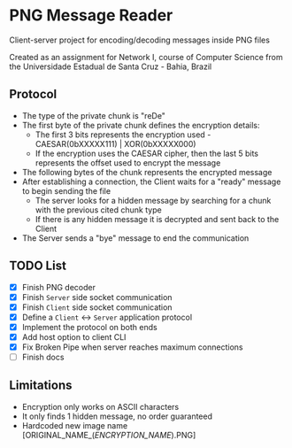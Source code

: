 # PNG Message Reader

Client-server project for encoding/decoding messages inside PNG files

Created as an assignment for Network I, course of Computer Science from the Universidade Estadual de Santa Cruz - Bahia, Brazil

## Protocol

- The type of the private chunk is "reDe"
- The first byte of the private chunk defines the encryption details:
  - The first 3 bits represents the encryption used - CAESAR(0bXXXXX111) | XOR(0bXXXXX000)
  - If the encryption uses the CAESAR cipher, then the last 5 bits represents the offset used to encrypt the message
- The following bytes of the chunk represents the encrypted message
- After establishing a connection, the Client waits for a "ready" message to begin sending the file
  - The server looks for a hidden message by searching for a chunk with the previous cited chunk type
  - If there is any hidden message it is decrypted and sent back to the Client
- The Server sends a "bye" message to end the communication

## TODO List

- [x] Finish PNG decoder
- [x] Finish `Server` side socket communication
- [x] Finish `Client` side socket communication
- [x] Define a `Client` <-> `Server` application protocol
- [x] Implement the protocol on both ends
- [x] Add host option to client CLI
- [x] Fix Broken Pipe when server reaches maximum connections
- [ ] Finish docs

## Limitations

- Encryption only works on ASCII characters
- It only finds 1 hidden message, no order guaranteed
- Hardcoded new image name [ORIGINAL_NAME_(*ENCRYPTION_NAME*).PNG]
